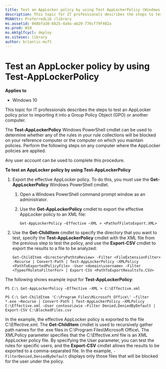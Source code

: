 ```yaml
---
title: Test an AppLocker policy by using Test AppLockerPolicy (Windows 10)
description: This topic for IT professionals describes the steps to test an AppLocker policy prior to importing it into a Group Policy Object (GPO) or another computer.
MSHAttr: PreferredLib /library
ms.assetid: 048bfa38-6825-4a9a-ab20-776cf79f402a
ms.prod: W10
ms.mktglfcycl: deploy
ms.sitesec: library
author: brianlic-msft
---
```


# Test an AppLocker policy by using Test-AppLockerPolicy


**Applies to**

-   Windows 10

This topic for IT professionals describes the steps to test an AppLocker policy prior to importing it into a Group Policy Object (GPO) or another computer.

The **Test-AppLockerPolicy** Windows PowerShell cmdlet can be used to determine whether any of the rules in your rule collections will be blocked on your reference computer or the computer on which you maintain policies. Perform the following steps on any computer where the AppLocker policies are applied.

Any user account can be used to complete this procedure.

**To test an AppLocker policy by using Test-AppLockerPolicy**

1.  Export the effective AppLocker policy. To do this, you must use the **Get-AppLockerPolicy** Windows PowerShell cmdlet.

    1.  Open a Windows PowerShell command prompt window as an administrator.

    2.  Use the **Get-AppLockerPolicy** cmdlet to export the effective AppLocker policy to an XML file:

        `Get-AppLockerPolicy –Effective –XML > <PathofFiletoExport.XML>`

2.  Use the **Get-ChildItem** cmdlet to specify the directory that you want to test, specify the **Test-AppLockerPolicy** cmdlet with the XML file from the previous step to test the policy, and use the **Export-CSV** cmdlet to export the results to a file to be analyzed:

    `Get-ChildItem <DirectoryPathtoReview> -Filter <FileExtensionFilter> -Recurse | Convert-Path | Test-AppLockerPolicy –XMLPolicy <PathToExportedPolicyFile> -User <domain\username> -Filter <TypeofRuletoFilterFor> | Export-CSV <PathToExportResultsTo.CSV>`

The following shows example input for **Test-AppLockerPolicy**:

`PS C:\ Get-AppLockerPolicy –Effective –XML > C:\Effective.xml`

`PS C:\ Get-ChildItem 'C:\Program Files\Microsoft Office\' –filter *.exe –Recurse | Convert-Path | Test-AppLockerPolicy –XMLPolicy C:\Effective.xml –User contoso\zwie –Filter Denied,DeniedByDefault | Export-CSV C:\BlockedFiles.csv`

In the example, the effective AppLocker policy is exported to the file C:\\Effective.xml. The **Get-ChildItem** cmdlet is used to recursively gather path names for the .exe files in C:\\Program Files\\Microsoft Office\\. The XMLPolicy parameter specifies that the C:\\Effective.xml file is an XML AppLocker policy file. By specifying the User parameter, you can test the rules for specific users, and the **Export-CSV** cmdlet allows the results to be exported to a comma-separated file. In the example, `-FilterDenied,DeniedByDefault` displays only those files that will be blocked for the user under the policy.

 

 





